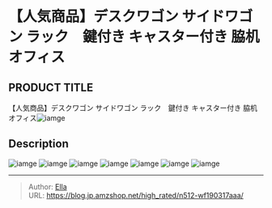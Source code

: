 # 【人気商品】デスクワゴン サイドワゴン ラック　鍵付き キャスター付き 脇机 オフィス


## PRODUCT TITLE 

【人気商品】デスクワゴン サイドワゴン ラック　鍵付き キャスター付き 脇机 オフィス![iamge](https://b2bfiles1.gigab2b.cn/image/wkseller/301/wf037833/20200324_e0060d684ead454318f67aa000d26062.jpg)

## Description











![iamge](https://b2bfiles1.gigab2b.cn/image/wkseller/301/wf037833/20200324_739c8d2f67ce08177b84f2065facf91b.jpg)
![iamge](https://b2bfiles1.gigab2b.cn/image/wkseller/301/wf037833/20200324_818004e73ad285e4fc978eb32e9f702e.jpg)
![iamge](https://b2bfiles1.gigab2b.cn/image/wkseller/301/wf037833/20200324_82d24c97930b33dc2a5ad2aa040197b7.jpg)
![iamge](https://b2bfiles1.gigab2b.cn/image/wkseller/301/wf037833/20200324_0c645a35aee9a20c92d7ae79bc6d9ab8.jpg)
![iamge](https://b2bfiles1.gigab2b.cn/image/wkseller/301/wf037833/20200324_fd3c33523ee7f03ef9a9078463a09c98.jpg)
![iamge](https://b2bfiles1.gigab2b.cn/image/wkseller/301/wf037833/20200324_5402cd0bed7bcb28e4f6e50e0c4ec528.jpg)
![iamge](https://b2bfiles1.gigab2b.cn/image/wkseller/301/wf037833/20200324_b3d2910ff34879b5d174780a97053c15.jpg)


---

> Author: [Ella](https://blog.jp.amzshop.net/)  
> URL: https://blog.jp.amzshop.net/high_rated/n512-wf190317aaa/  

